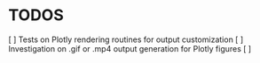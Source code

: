 # TODOS

[ ] Tests on Plotly rendering routines for output customization
[ ] Investigation on .gif or .mp4 output generation for Plotly figures
[ ] 